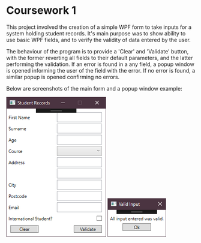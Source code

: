 # Coursework 1

This project involved the creation of a simple WPF form to take inputs for a system holding student records. 
It's main purpose was to show ability to use basic WPF fields, and to verify the validity of data entered by the user.

The behaviour of the program is to provide a 'Clear' and 'Validate' button, with the former reverting all fields to their default parameters, and the latter performing the validation.
If an error is found in a any field, a popup window is opened informing the user of the field with the error. If no error is found, a similar popup is opened confirming no errors.

Below are screenshots of the main form and a popup window example:

![](../img/cw1form.png)          ![](../img/cw1popup.png)
